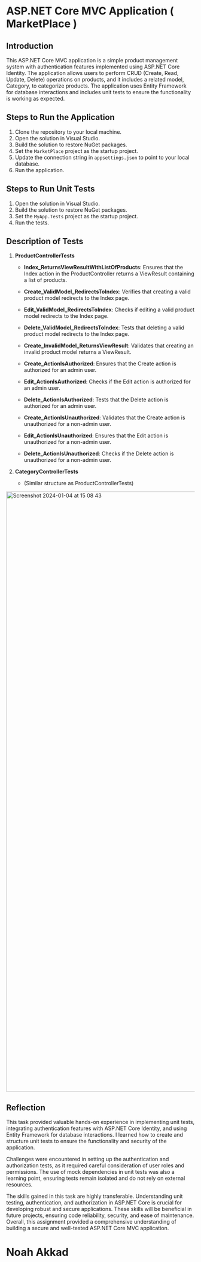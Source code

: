 # ASP.NET Core MVC Application ( MarketPlace )

## Introduction

This ASP.NET Core MVC application is a simple product management system with authentication features implemented using ASP.NET Core Identity. The application allows users to perform CRUD (Create, Read, Update, Delete) operations on products, and it includes a related model, Category, to categorize products. The application uses Entity Framework for database interactions and includes unit tests to ensure the functionality is working as expected.

## Steps to Run the Application

1. Clone the repository to your local machine.
2. Open the solution in Visual Studio.
3. Build the solution to restore NuGet packages.
4. Set the `MarketPlace` project as the startup project.
5. Update the connection string in `appsettings.json` to point to your local database.
6. Run the application.

## Steps to Run Unit Tests

1. Open the solution in Visual Studio.
2. Build the solution to restore NuGet packages.
3. Set the `MyApp.Tests` project as the startup project.
4. Run the tests.

## Description of Tests

1. **ProductControllerTests**

    - **Index_ReturnsViewResultWithListOfProducts**: Ensures that the Index action in the ProductController returns a ViewResult containing a list of products.

    - **Create_ValidModel_RedirectsToIndex**: Verifies that creating a valid product model redirects to the Index page.

    - **Edit_ValidModel_RedirectsToIndex**: Checks if editing a valid product model redirects to the Index page.

    - **Delete_ValidModel_RedirectsToIndex**: Tests that deleting a valid product model redirects to the Index page.

    - **Create_InvalidModel_ReturnsViewResult**: Validates that creating an invalid product model returns a ViewResult.

    - **Create_ActionIsAuthorized**: Ensures that the Create action is authorized for an admin user.

    - **Edit_ActionIsAuthorized**: Checks if the Edit action is authorized for an admin user.

    - **Delete_ActionIsAuthorized**: Tests that the Delete action is authorized for an admin user.

    - **Create_ActionIsUnauthorized**: Validates that the Create action is unauthorized for a non-admin user.

    - **Edit_ActionIsUnauthorized**: Ensures that the Edit action is unauthorized for a non-admin user.

    - **Delete_ActionIsUnauthorized**: Checks if the Delete action is unauthorized for a non-admin user.

2. **CategoryControllerTests**

    - (Similar structure as ProductControllerTests)

<img width="1601" alt="Screenshot 2024-01-04 at 15 08 43" src="https://github.com/Distansakademin/inl-mningsuppgift-3-mvc-autentisering-NoahAkkad/assets/97226622/4eea24f8-4493-4d90-b96e-9bff64b50aa4">



## Reflection


This task provided valuable hands-on experience in implementing unit tests, integrating authentication features with ASP.NET Core Identity, and using Entity Framework for database interactions. I learned how to create and structure unit tests to ensure the functionality and security of the application.

Challenges were encountered in setting up the authentication and authorization tests, as it required careful consideration of user roles and permissions. The use of mock dependencies in unit tests was also a learning point, ensuring tests remain isolated and do not rely on external resources.

The skills gained in this task are highly transferable. Understanding unit testing, authentication, and authorization in ASP.NET Core is crucial for developing robust and secure applications. These skills will be beneficial in future projects, ensuring code reliability, security, and ease of maintenance. Overall, this assignment provided a comprehensive understanding of building a secure and well-tested ASP.NET Core MVC application.


# Noah Akkad


